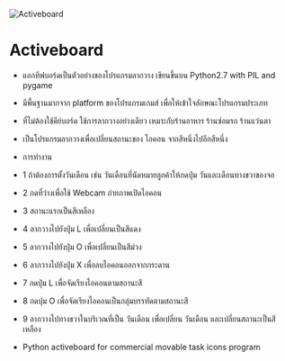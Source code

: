 ![Activeboard](https://fbcdn-sphotos-d-a.akamaihd.net/hphotos-ak-xpt1/v/t1.0-9/11709429_909158262478466_7524344901362070410_n.jpg?oh=698639edf11d02f5a2afba7a6e8f9b24&oe=562CB54F&__gda__=1448831563_8098bef13f65010d98ee8825846f16a0)

# Activeboard
- แอกทีฟบอร์ดเป็นตัวอย่างของโปรแกรมลากวาง เขียนขึ้นบน Python2.7 with PIL and pygame
- มีพื้นฐานมากจาก platform ของโปรแกรมเกมส์ เพื่อให้เข้าใจลักษณะโปรแกรมประเภท
- ที่ไม่ต้องใช้คีย์บอร์ด ใช้การลากวางอย่างเดียว เหมาะกับร้านอาหาร ร้านซ่อมรถ ร้านแว่นตา
- เป็นโปรแกรมลากวางเพื่อเปลี่ยนสถานะของ ไอคอน จากสีหนึ่งไปอีกสีหนึ่ง
- การทำงาน
- 1 ถ้าต้องการตั้งวันเดือน เช่น วันเดือนที่นัดหมายลูกค้าให้กดปุ่ม วันและเดือนทางขวาของจอ
- 2 กดที่ว่างเพื่อใช้ Webcam ถ่ายภาพเปิดไอคอน
- 3 สถานะแรกเป็นสีเหลือง
- 4 ลากวางไปยังปุ่ม L เพื่อเปลี่ยนเป็นสีแดง
- 5 ลากวางไปยังปุ่ม O เพื่อเปลี่ยนเป็นสีม่วง
- 6 ลากวางไปยังปุ่ม X เพื่อลบไอคอนออกจากกระดาน
- 7 กดปุ่ม L เพื่อจัดเรียงไอคอนตามสถานะสี
- 8 กดปุม O เพื่อจัดเรียงไอคอนเป็นกลุ่มบรรทัดตามสถานะสี
- 9 ลากวางไปทางขวาในบริเวณที่เป็น วันเดือน เพื่อเปลี่ยน วันเดือน และเปลี่ยนสถานะเป็นสีเหลือง

- Python activeboard for commercial movable task icons program  
